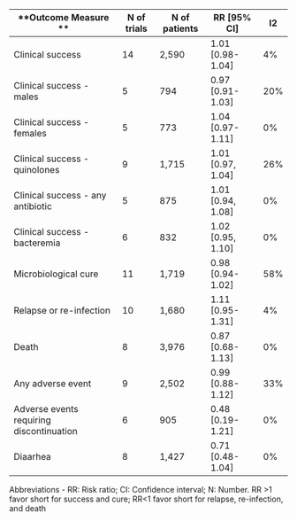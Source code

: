 
| **Outcome Measure **                                  | **N of trials** | **N of patients** | **RR \[95% CI\]**      | **I2** |
|----------------------------------------------------------------------------------------------------------------------------------------------------------------------------------|-----------------|-------------------|------------------------|--------|
| Clinical success                                                                                                                                                                 | 14              | 2,590             | 1\.01 \[0\.98\-1\.04\] | 4%     |
|  Clinical success \- males                                                                                                                                                       | 5               | 794               | 0\.97 \[0\.91\-1\.03\] | 20%    |
|   Clinical success \- females                                                                                                                                                     | 5               | 773               | 1\.04 \[0\.97\-1\.11\] | 0%     |
|  Clinical success \- quinolones                                                                                                                                                  | 9               | 1,715             | 1\.01 \[0\.97, 1\.04\] | 26%    |
|  Clinical success \- any antibiotic                                                                                                                                              | 5               | 875               | 1\.01 \[0\.94, 1\.08\] | 0%     |
|  Clinical success \- bacteremia                                                                                                                                                  | 6               | 832               | 1\.02 \[0\.95, 1\.10\] | 0%     |
| Microbiological cure                                                                                                                                                             | 11              | 1,719             | 0\.98 \[0\.94\-1\.02\] | 58%    |
| Relapse or re\-infection                                                                                                                                                         | 10              | 1,680             | 1\.11 \[0\.95\-1\.31\] | 4%     |
| Death                                                                                                                                                                            | 8               | 3,976             | 0\.87 \[0\.68\-1\.13\] | 0%     |
| Any adverse event                                                                                                                                                                | 9               | 2,502             | 0\.99 \[0\.88\-1\.12\] | 33%    |
| Adverse events requiring discontinuation                                                                                                                                         | 6               | 905               | 0\.48 \[0\.19\-1\.21\] | 0%     |
| Diaarhea                                                                                                                                                                         | 8               | 1,427             | 0\.71 \[0\.48\-1\.04\] | 0%     |


Abbreviations \- RR: Risk ratio; CI: Confidence interval; N: Number\. RR >1 favor short for success and cure; RR<1 favor short for relapse, re\-infection, and death<br> 
                                                       
